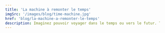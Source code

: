```yaml
---
title: 'La machine à remonter le temps'
imgSrc: '/images/blog/time-machine.jpg'
href: 'blog/la-machine-a-remonter-le-temps'
description: Imaginez pouvoir voyager dans le temps ou vers le futur. Tournez simplement le bouton jusqu'à la date souhaitée et appuyez sur "Go". Ne vous inquiétez plus des clés perdues ou des écouteurs oubliés avec cette solution simple mais abordable.
---
```


